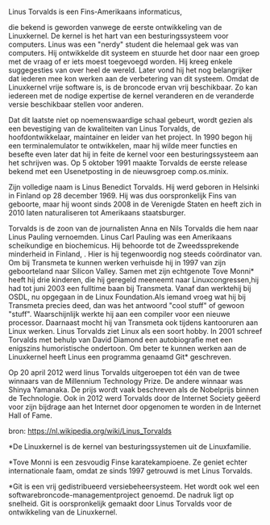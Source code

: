 Linus Torvalds is een Fins-Amerikaans informaticus, 






die bekend is geworden vanwege de eerste ontwikkeling van de Linuxkernel. De kernel is het hart van een besturingssysteem voor computers. Linus was een "nerdy" student die helemaal gek was van computers. Hij ontwikkelde dit systeem en stuurde het door naar een groep met de vraag of er iets moest toegevoegd worden. Hij kreeg enkele suggegesties van over heel de wereld. Later vond hij het nog belangrijker dat iederen mee kon werken aan de verbetering van dit systeem. 
Omdat de Linuxkernel vrije software is,  is de broncode ervan vrij beschikbaar. Zo kan iedereen met de nodige expertise de kernel veranderen en de veranderde versie beschikbaar stellen voor anderen.

Dat dit laatste niet op noemenswaardige schaal gebeurt, wordt gezien als een bevestiging van de kwaliteiten van Linus Torvalds, de hoofdontwikkelaar, maintainer en leider van het project. In 1990 begon hij een terminalemulator te ontwikkelen, maar hij wilde meer functies en besefte even later dat hij in feite de kernel voor een besturingssysteem aan het schrijven was. Op 5 oktober 1991 maakte Torvalds de eerste release bekend met een Usenetposting in de nieuwsgroep comp.os.minix.

Zijn volledige naam is Linus Benedict Torvalds. Hij werd geboren in Helsinki in Finland op 28 december 1969. 
Hij was dus oorspronkelijk Fins van geboorte, maar hij woont sinds 2008 in de Verenigde Staten en heeft zich in 2010 laten naturaliseren tot Amerikaans staatsburger.

Torvalds is de zoon van de journalisten Anna en Nils Torvalds die hem naar Linus Pauling vernoemden. Linus Carl Pauling was een Amerikaans scheikundige en biochemicus. 
Hij behoorde tot de Zweedssprekende minderheid in Finland, . 
Hier is hij tegenwoordig nog steeds coördinator van.
Om bij Transmeta te kunnen werken verhuisde hij in 1997 van zijn geboorteland naar Silicon Valley. Samen met zijn echtgenote Tove Monni* heeft hij drie kinderen, die hij geregeld meeneemt naar Linuxcongressen,hij had tot juni 2003 een fulltime baan bij Transmeta. Vanaf dan werktehij bij OSDL, nu opgegaan in de Linux Foundation.Als iemand vroeg wat hij bij Transmeta precies deed, dan was het antwoord "cool stuff" of gewoon "stuff". Waarschijnlijk werkte hij aan een compiler voor een nieuwe processor. Daarnaast mocht hij van Transmeta ook tijdens kantooruren aan Linux werken. Linus Torvalds ziet Linux als een soort hobby.
In 2001 schreef Torvalds met behulp van David Diamond een autobiografie met een enigszins humoristische ondertoon.
Om beter te kunnen werken aan de Linuxkernel heeft Linus een programma genaamd Git* geschreven.

Op 20 april 2012 werd linus Torvalds uitgeroepen tot één van de twee winnaars van de Millennium Technology Prize. De andere winnaar was Shinya Yamanaka. De prijs wordt vaak beschreven als de Nobelprijs binnen de Technologie. Ook in 2012 werd Torvalds door de Internet Society geëerd voor zijn bijdrage aan het Internet door opgenomen te worden in de Internet Hall of Fame.

bron: https://nl.wikipedia.org/wiki/Linus_Torvalds

*De Linuxkernel is de kernel van besturingssystemen uit de Linuxfamilie.


*Tove Monni is een zesvoudig Finse karatekampioene. Ze geniet echter internationale faam, omdat ze sinds 1997 getrouwd is met Linus Torvalds.

*Git is een vrij gedistribueerd versiebeheersysteem. Het wordt ook wel een softwarebroncode-managementproject genoemd. De nadruk ligt op snelheid. Git is oorspronkelijk gemaakt door Linus Torvalds voor de ontwikkeling van de Linuxkernel.

